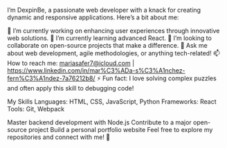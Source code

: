 I’m DexpinBe, a passionate web developer with a knack for creating dynamic and responsive applications. Here’s a bit about me:

🔭 I’m currently working on enhancing user experiences through innovative web solutions.
🌱 I’m currently learning advanced React.
👯 I’m looking to collaborate on open-source projects that make a difference.
💬 Ask me about web development, agile methodologies, or anything tech-related!
📫 How to reach me: mariasafer7@icloud.com | https://www.linkedin.com/in/mar%C3%ADa-s%C3%A1nchez-fern%C3%A1ndez-7a76212b8/
⚡ Fun fact: I love solving complex puzzles and often apply this skill to debugging code!

My Skills
Languages: HTML, CSS, JavaScript, Python
Frameworks: React
Tools: Git, Webpack

 Master backend development with Node.js
 Contribute to a major open-source project
 Build a personal portfolio website
Feel free to explore my repositories and connect with me! 🚀

